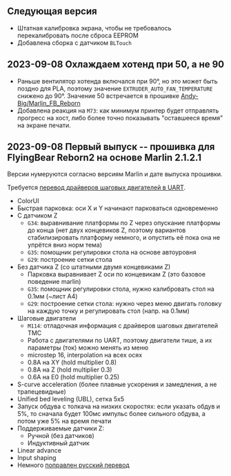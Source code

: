 ## Следующая версия

* Штатная калибровка экрана, чтобы не требовалось перекалибровать после сброса EEPROM
* Добавлена сборка с датчиком `BLTouch`

## 2023-09-08 Охлаждаем хотенд при 50, а не 90

* Раньше вентилятор хотенда включался при 90°, но это может быть поздно для PLA, поэтому значение `EXTRUDER_AUTO_FAN_TEMPERATURE`
снижено до 90°. Значение 50 встречается в прошивке [Andy-Big/Marlin_FB_Reborn](https://github.com/Andy-Big/Marlin_FB_Reborn/blob/781e5e111bd5e3f412bcf2e460b13a04b266072d/Marlin/Configuration_adv.h#L697) 
* Добавлена реакция на `M73`: как минимум принтер будет отправлять прогресс на хост, либо более точно показывать "оставшееся время" на экране печати.

## 2023-09-08 Первый выпуск -- прошивка для FlyingBear Reborn2 на основе Marlin 2.1.2.1

Версии нумеруются согласно версиям Marlin и дате выпуска прошивки.

Требуется [перевод драйверов шаговых двигателей в UART](https://telegra.ph/Reborn-UART-Drivers-01-02).

* ColorUI
* Быстрая парковка: оси X и Y начинают парковаться одновременно
* С датчиком Z
    * `G34`: выравнивание платформы по Z через опускание платформы до конца (нет двух концевиков Z, поэтому вариантов стабилизировать платформу немного, и опустить её пока она не упрётся вниз норм тема)
    * `G35`: помощник регулировки стола на основе автоуровня
    * `G29`: построение сетки стола
* Без датчика Z (со штатными двумя концевиками Z)
    * Парковка выравнивает Z оси по концевикам Z (это базовое поведение marlin)
    * `G35`: помощник регулировки стола, нужно калибровать стол на 0.1мм (~лист A4)
    * `G29`: построение сетки стола: нужно через меню двигать головку на каждую точку и регулировать стол (напр. на 0.1мм)
* Шаговые двигатели
    * `M114`: отладочная информация с драйверов шаговых двигателей TMC
    * Работа с двигателями по UART, поэтому двигатели тише, а их параметры (ток) можно менять из меню
    * microstep 16, interpolation на всех осях
    * 0.8А на XY (hold multiplier 0.8)
    * 0.8A на Z (hold multiplier 0.3)
    * 0.6А на E0 (hold multiplier 0.25)
* S-curve acceleration (более плавные ускорения и замедления, а не трапецевидные)
* Unified bed leveling (UBL), сетка 5x5
* Запуск обдува с толкача на низких скоростях: если указать обдув и 5%, то сначала будет 100мс импульс более сильного обдува, а потом уже 5% на время печати
* Поддерживаемые датчики Z:
    * Ручной (без датчиков)
    * Индуктивный датчик
* Linear advance
* Input shaping
* Немного [поправлен русский перевод](https://github.com/vlsi/reborn2-marlin/commit/db1bf5777da54ebd64b8273d4175bda379a4b5e9)

